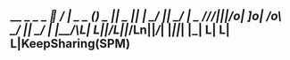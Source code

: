 
 __                      _   _  _   _🦊
/ _| _ _ () _ || _ ||  _| \_/ || \_/ |
\_ \///_|||/o\| ]o\| \/o\ \_/ || \_/ |
|__/\\L| L||_/L||_/Ln||_/_| |_||_| |_|
           L|   L|    L|KeepSharing(SPM)   
-----------------------------------------           
